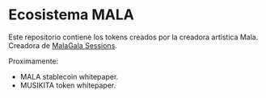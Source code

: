 # Ecosistema MALA

Este repositorio contiene los tokens creados por la creadora artística Mala. Creadora de [MalaGala Sessions](https://www.youtube.com/@MalaGalaSessions).

Proximamente:

- MALA stablecoin whitepaper.
- MUSIKITA token whitepaper.


